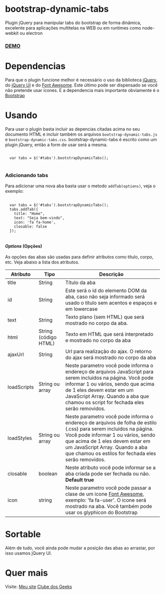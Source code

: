 # bootstrap-dynamic-tabs
Plugin jQuery para manipular tabs do bootstrap de forma dinâmica, excelente para aplicações multitelas na WEB ou em runtimes como node-webkit ou electron

<h3><a href="http://jayralencar.com.br/bootstrap-dynamic-tabs/" target="_blank">DEMO</a></h3>

<h1>Dependencias</h1>
Para que o plugin funcione melhor é necessário o uso da biblioteca <a href="http://jquery.com/" target="_blank">jQuery</a>, do <a href="http://jqueryui.com/" target="_blank">jQuery UI</a> e do <a href="https://fortawesome.github.io/Font-Awesome/icons/" target="_blank">Font Awesome</a>. Este último pode ser dispensado se você não pretende usar ícones.
E a dependencia mais importante obviamente é o <a href="//getbootstrap.com" target="_blank">Bootstrap</a>

<h1>Usando</h1>
Para usar o plugin basta incluir as depencias citadas acima no seu documento HTML e incluir também os arquivos <code>bootstrap-dynamic-tabs.js</code> e <code>bootstrap-dynamic-tabs.css</code>. bootstrap-dynamic-tabs é escrito como um plugin jQuery, então a form de usar será a mesma.
<pre>
<code>
  var tabs = $('#tabs').bootstrapDynamicTabs();
</code>
</pre>

<h3>Adicionando tabs</h3>
Para adicionar uma nova aba basta usar o metodo <code>addTab(options)</code>, veja o exemplo:
<pre>
  <code>
  var tabs = $('#tabs').bootstrapDynamicTabs();
  tabs.addTab({
    title: "Home",
    text: "Seja bem-vindo",
    icon: 'fa fa-home',
    closable: false
  });
  </code>
</pre>

<h4><i>Options</i> (Opções)</h4>
As opções das abas são usadas para definir atributos como título, corpo, etc. Veja abaixo a lista dos atributos.
<table>
  <thead>
    <tr>
      <th>Atributo</th>
      <th>Tipo</th>
      <th>Descrição</th>
    </tr>
  </thead>
  <tbody>
    <tr>
      <td>title</td>
      <td>String</td>
      <td>Título da aba</td>
    </tr>
    <tr>
      <td>id</td>
      <td>String</td>
      <td>Este será o id do elemento DOM da aba, caso não seja informado será usado o titulo sem acentos e espaços e em lowercase</td>
    </tr>
    <tr>
      <td>text</td>
      <td>String</td>
      <td>Texto plano (sem HTML) que será mostrado no corpo da aba.</td>
    </tr>
    <tr>
      <td>html</td>
      <td>String (código HTML)</td>
      <td>Texto em HTML que será interpretado e mostrado no corpo da aba</td>
    </tr>
    <tr>
      <td>ajaxUrl</td>
      <td>String</td>
      <td>Url para realização do ajax. O retorno do ajax será mostrado no corpo da aba</td>
    </tr>
    <tr>
      <td>loadScripts</td>
      <td>String ou array</td>
      <td>Neste parametro você pode informa o endereço de arquivos JavaScript para serem incluidos na página. Você pode informar 1 ou vários, sendo que acima de 1 eles devem estar em um JavaScript Array. Quando a aba que chamou os script for fechada eles serão removidos.</td>
    </tr>
    <tr>
      <td>loadStyles</td>
      <td>String ou array</td>
      <td>Neste parametro você pode informa o endereço de arquivos de folha de estilo (.css) para serem incluidos na página. Você pode informar 1 ou vários, sendo que acima de 1 eles devem estar em um JavaScript Array. Quando a aba que chamou os estilos for fechada eles serão removidos.</td>
    </tr>
    <tr>
      <td>closable</td>
      <td>boolean</td>
      <td>Neste atributo você pode informar se a aba criada pode ser fechada ou não. <strong>Default true</strong></td>
    </tr>
    <tr>
      <td>icon</td>
      <td>string</td>
      <td>Neste parametro você pode passar a clase de um icone <a href="https://fortawesome.github.io/Font-Awesome/icons/" target="_blank">Font Awesome</a>, exemplo: 'fa fa-user'. O icone será mostrado na aba. Você também pode usar os glyphicon do Bootstrap </td>
    </tr>
  </tbody>
</table>
<h1>Sortable</h1>
Além de tudo, você ainda pode mudar a posição das abas ao arrastar, por isso usamos jQuery UI.
<h1>Quer mais</h1>
Visite:
<a href="//jayralencar.com.br">Meu site</a>
<a href="//clubedosgeeks.com.br">Clube dos Geeks</a>

